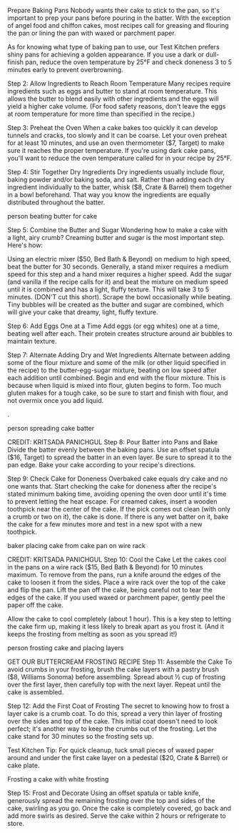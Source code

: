 
Prepare Baking Pans
Nobody wants their cake to stick to the pan, so it's important to prep your pans before pouring in the batter. With the exception of angel food and chiffon cakes, most recipes call for greasing and flouring the pan or lining the pan with waxed or parchment paper.

As for knowing what type of baking pan to use, our Test Kitchen prefers shiny pans for achieving a golden appearance. If you use a dark or dull-finish pan, reduce the oven temperature by 25°F and check doneness 3 to 5 minutes early to prevent overbrowning.

Step 2: Allow Ingredients to Reach Room Temperature
Many recipes require ingredients such as eggs and butter to stand at room temperature. This allows the butter to blend easily with other ingredients and the eggs will yield a higher cake volume. (For food safety reasons, don't leave the eggs at room temperature for more time than specified in the recipe.)

Step 3: Preheat the Oven
When a cake bakes too quickly it can develop tunnels and cracks, too slowly and it can be coarse. Let your oven preheat for at least 10 minutes, and use an oven thermometer ($7, Target) to make sure it reaches the proper temperature. If you're using dark cake pans, you'll want to reduce the oven temperature called for in your recipe by 25°F.

Step 4: Stir Together Dry Ingredients
Dry ingredients usually include flour, baking powder and/or baking soda, and salt. Rather than adding each dry ingredient individually to the batter, whisk ($8, Crate & Barrel) them together in a bowl beforehand. That way you know the ingredients are equally distributed throughout the batter.

person beating butter for cake

Step 5: Combine the Butter and Sugar
Wondering how to make a cake with a light, airy crumb? Creaming butter and sugar is the most important step. Here's how:

Using an electric mixer ($50, Bed Bath & Beyond) on medium to high speed, beat the butter for 30 seconds. Generally, a stand mixer requires a medium speed for this step and a hand mixer requires a higher speed.
Add the sugar (and vanilla if the recipe calls for it) and beat the mixture on medium speed until it is combined and has a light, fluffy texture. This will take 3 to 5 minutes. (DON'T cut this short). Scrape the bowl occasionally while beating. Tiny bubbles will be created as the butter and sugar are combined, which will give your cake that dreamy, light, fluffy texture.

Step 6: Add Eggs One at a Time
Add eggs (or egg whites) one at a time, beating well after each. Their protein creates structure around air bubbles to maintain texture.



Step 7: Alternate Adding Dry and Wet Ingredients
Alternate between adding some of the flour mixture and some of the milk (or other liquid specified in the recipe) to the butter-egg-sugar mixture, beating on low speed after each addition until combined. Begin and end with the flour mixture. This is because when liquid is mixed into flour, gluten begins to form. Too much gluten makes for a tough cake, so be sure to start and finish with flour, and not overmix once you add liquid.

.

person spreading cake batter

CREDIT: KRITSADA PANICHGUL
Step 8: Pour Batter into Pans and Bake
Divide the batter evenly between the baking pans. Use an offset spatula ($16, Target) to spread the batter in an even layer. Be sure to spread it to the pan edge. Bake your cake according to your recipe's directions.



Step 9: Check Cake for Doneness
Overbaked cake equals dry cake and no one wants that. Start checking the cake for doneness after the recipe's stated minimum baking time, avoiding opening the oven door until it's time to prevent letting the heat escape. For creamed cakes, insert a wooden toothpick near the center of the cake. If the pick comes out clean (with only a crumb or two on it), the cake is done. If there is any wet batter on it, bake the cake for a few minutes more and test in a new spot with a new toothpick.

baker placing cake from cake pan on wire rack

CREDIT: KRITSADA PANICHGUL
Step 10: Cool the Cake
Let the cakes cool in the pans on a wire rack ($15, Bed Bath & Beyond) for 10 minutes maximum. To remove from the pans, run a knife around the edges of the cake to loosen it from the sides. Place a wire rack over the top of the cake and flip the pan. Lift the pan off the cake, being careful not to tear the edges of the cake. If you used waxed or parchment paper, gently peel the paper off the cake.

Allow the cake to cool completely (about 1 hour). This is a key step to letting the cake firm up, making it less likely to break apart as you frost it. (And it keeps the frosting from melting as soon as you spread it!)

person frosting cake and placing layers

GET OUR BUTTERCREAM FROSTING RECIPE
Step 11: Assemble the Cake
To avoid crumbs in your frosting, brush the cake layers with a pastry brush ($8, Williams Sonoma) before assembling. Spread about ½ cup of frosting over the first layer, then carefully top with the next layer. Repeat until the cake is assembled.



Step 12: Add the First Coat of Frosting
The secret to knowing how to frost a layer cake is a crumb coat. To do this, spread a very thin layer of frosting over the sides and top of the cake. This initial coat doesn't need to look perfect; it's another way to keep the crumbs out of the frosting. Let the cake stand for 30 minutes so the frosting sets up.

Test Kitchen Tip: For quick cleanup, tuck small pieces of waxed paper around and under the first cake layer on a pedestal ($20, Crate & Barrel) or cake plate.

Frosting a cake with white frosting

Step 15: Frost and Decorate
Using an offset spatula or table knife, generously spread the remaining frosting over the top and sides of the cake, swirling as you go. Once the cake is completely covered, go back and add more swirls as desired. Serve the cake within 2 hours or refrigerate to store.